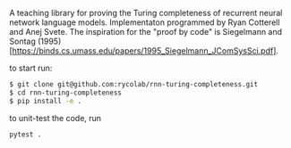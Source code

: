 A teaching library for proving the Turing completeness of recurrent neural network language models. 
Implementaton programmed by Ryan Cotterell and Anej Svete.
The inspiration for the "proof by code" is Siegelmann and Sontag (1995) [https://binds.cs.umass.edu/papers/1995_Siegelmann_JComSysSci.pdf]. 

to start run:
```bash
$ git clone git@github.com:rycolab/rnn-turing-completeness.git
$ cd rnn-turing-completeness
$ pip install -e .
```

to unit-test the code, run
```
pytest .
```
